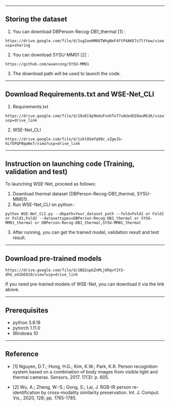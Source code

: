 -----------------------------------------------------------------------------------------------------------------------------


## Storing the dataset

1. You can download DBPerson-Recog-DB1_thermal [1] :
```
https://drive.google.com/file/d/1ugIeeHM0OTWhgNeF4ftP4AKE7s7ltYww/view?usp=sharing
```
2. You can download SYSU-MM01 [2] :
```
https://github.com/wuancong/SYSU-MM01
```
3. The download path will be used to launch the code.


-----------------------------------------------------------------------------------------------------------------------------
## Download Requirements.txt and WSE-Net_CLI
1. Requirements.txt
```
https://drive.google.com/file/d/18xEC4p9mduFnohTxf7xAUedU2OauRb1K/view?usp=drive_link
```
2. WSE-Net_CLI
```
https://drive.google.com/file/d/1zkl0Smfq98c_xZgeJG-kLfOPQFNqwWxf/view?usp=drive_link
```
-----------------------------------------------------------------------------------------------------------------------------



## Instruction on launching code (Training, validation and test)

To launching WSE-Net, proceed as follows:

1. Download thermal dataset (DBPerson-Recog-DB1_thermal, SYSU-MM01).
2. Run WSE-Net_CLI on python :
```
python WSE-Net_CLI.py --dbpath=Your_dataset_path --fold=Fold1 or Fold2 or Fold1,Fold2 --datasettypes=DBPerson-Recog-DB1_thermal or SYSU-MM01_thermal or DBPerson-Recog-DB1_thermal,SYSU-MM01_thermal
```
3. After running, you can get the trained model, validation result and test result.


-----------------------------------------------------------------------------------------------------------------------------


## Download pre-trained models

```
https://drive.google.com/file/d/1BQ2spGZnMLj6RqvY2t5-dhG_o41bE810/view?usp=drive_link
```
If you need pre-trained models of WSE-Net, you can download it via the link above.


-----------------------------------------------------------------------------------------------------------------------------


## Prerequisites

- python 3.8.18 
- pytorch 1.11.0
- Windows 10


-----------------------------------------------------------------------------------------------------------------------------


## Reference


- [1] Nguyen, D.T.; Hong, H.G.; Kim, K.W.; Park, K.R. Person recognition system based on a combination of body images from visible light and thermal cameras. Sensors, 2017. 17(3): p. 605.

- [2] Wu, A.; Zheng, W.-S.; Gong, S.; Lai, J. RGB-IR person re-identification by cross-modality similarity preservation. Int. J. Comput. Vis., 2020, 128; pp. 1765-1785.
